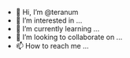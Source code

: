 - 👋 Hi, I’m @teranum
- 👀 I’m interested in ...
- 🌱 I’m currently learning ...
- 💞️ I’m looking to collaborate on ...
- 📫 How to reach me ...

<!---
teranum/teranum is a ✨ special ✨ repository because its `README.md` (this file) appears on your GitHub profile.
You can click the Preview link to take a look at your changes.
--->
